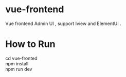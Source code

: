 # vue-frontend
Vue frontend Admin UI , support Iview and ElementUI . 


# How to Run 
cd vue-fronted  
npm install  
npm run dev  
